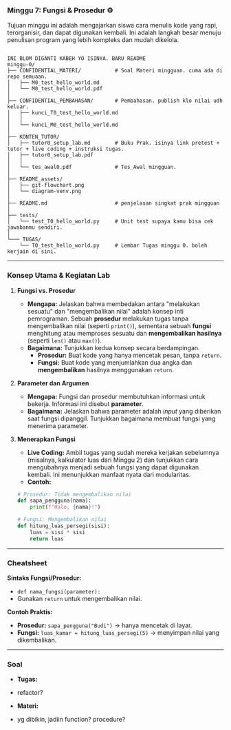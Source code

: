 ### Minggu 7: Fungsi & Prosedur ⚙️    

Tujuan minggu ini adalah mengajarkan siswa cara menulis kode yang rapi, terorganisir, dan dapat digunakan kembali. Ini adalah langkah besar menuju penulisan program yang lebih kompleks dan mudah dikelola.

```

INI BLOM DIGANTI KABEH YO ISINYA. BARU README
minggu-0/
├── CONFIDENTIAL_MATERI/           # Soal Materi mingguan. cuma ada di repo semuaan.      
│   ├── M0_test_hello_world.md           
│   └── M0_test_hello_world.pdf  
│ 
├── CONFIDENTIAL_PEMBAHASAN/       # Pembahasan. publish klo nilai udh keluar.         
│   ├── kunci_T0_test_hello_world.md   
│   │   
│   └── kunci_M0_test_hello_world.md    
│  
├── KONTEN_TUTOR/                   
│   ├── tutor0_setup_lab.md        # Buku Prak. isinya link pretest + tutor + live coding + instruksi tugas.
│   ├── tutor0_setup_lab.pdf      
│   │   
│   └── tes_awal0.pdf              # Tes_Awal mingguan.      
│   
├── README_assets/                 
│   ├── git-flowchart.png
│   └── diagram-venv.png
│
├── README.md                      # penjelasan singkat prak mingguan                       
│ 
├── tests/
│   └── test_T0_hello_world.py     # Unit test supaya kamu bisa cek jawabanmu sendiri.
│            
└─── TUGAS/                   
    └── T0_test_hello_world.py     # Lembar Tugas minggu 0. boleh kerjain di sini.
```

---

### Konsep Utama & Kegiatan Lab


1.  **Fungsi vs. Prosedur**

      * **Mengapa:** Jelaskan bahwa membedakan antara "melakukan sesuatu" dan "mengembalikan nilai" adalah konsep inti pemrograman. Sebuah **prosedur** melakukan tugas tanpa mengembalikan nilai (seperti `print()`), sementara sebuah **fungsi** menghitung atau memproses sesuatu dan **mengembalikan hasilnya** (seperti `len()` atau `max()`).
      * **Bagaimana:** Tunjukkan kedua konsep secara berdampingan.
          * **Prosedur:** Buat kode yang hanya mencetak pesan, tanpa `return`.
          * **Fungsi:** Buat kode yang menjumlahkan dua angka dan **mengembalikan** hasilnya menggunakan `return`.

2.  **Parameter dan Argumen**

      * **Mengapa:** Fungsi dan prosedur membutuhkan informasi untuk bekerja. Informasi ini disebut **parameter**.
      * **Bagaimana:** Jelaskan bahwa parameter adalah *input* yang diberikan saat fungsi dipanggil. Tunjukkan bagaimana membuat fungsi yang menerima parameter.

3.  **Menerapkan Fungsi**

      * **Live Coding:** Ambil tugas yang sudah mereka kerjakan sebelumnya (misalnya, kalkulator luas dari Minggu 2) dan tunjukkan cara mengubahnya menjadi sebuah fungsi yang dapat digunakan kembali. Ini menunjukkan manfaat nyata dari modularitas.
      * **Contoh:**

    <!-- end list -->

    ```python
    # Prosedur: Tidak mengembalikan nilai
    def sapa_pengguna(nama):
        print(f"Halo, {nama}!")

    # Fungsi: Mengembalikan nilai
    def hitung_luas_persegi(sisi):
        luas = sisi * sisi
        return luas
    ```

---

### Cheatsheet


**Sintaks Fungsi/Prosedur:**

  * `def nama_fungsi(parameter):`
  * Gunakan `return` untuk mengembalikan nilai.

**Contoh Praktis:**

  * **Prosedur:** `sapa_pengguna("Budi")` → hanya mencetak di layar.
  * **Fungsi:** `luas_kamar = hitung_luas_persegi(5)` → menyimpan nilai yang dikembalikan.

---

### Soal

* **Tugas:** 
*  refactor?


* **Materi:** 
* yg dibikin, jadiin function? procedure?
